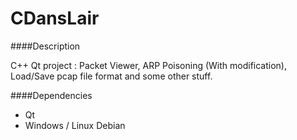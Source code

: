 # CDansLair

####Description

C++ Qt project : Packet Viewer, ARP Poisoning (With modification), Load/Save pcap file format and some other stuff.

####Dependencies

 - Qt
 - Windows / Linux Debian
